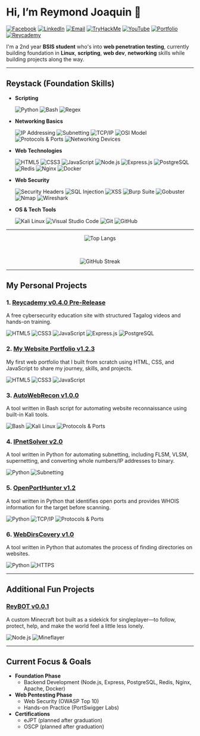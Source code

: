 # Hi, I’m Reymond Joaquin 👋

[![Facebook](https://img.shields.io/badge/Facebook-1877F2?style=flat-square&logo=facebook&logoColor=white)](https://web.facebook.com/reymondjoaquin26)
[![LinkedIn](https://img.shields.io/badge/LinkedIn-blue?style=flat-square&logo=linkedin&logoColor=white)](https://www.linkedin.com/in/reymond-joaquin-3b5954308/)
[![Email](https://img.shields.io/badge/Gmail-D14836?style=flat-square&logo=gmail&logoColor=white)](mailto:raymondjoaquin50@gmail.com)
[![TryHackMe](https://img.shields.io/badge/TryHackMe-%23FF0000?style=flat-square&logo=tryhackme&logoColor=white)](https://tryhackme.com/p/R3ym0nd)
[![YouTube](https://img.shields.io/badge/YouTube(soon)-FF0000?style=flat-square&logo=youtube&logoColor=white)](https://www.youtube.com/@reycademy)
[![Portfolio](https://img.shields.io/badge/My%20Web%20Portfolio-Reymond-blue?logo=netlify)](https://reymondjoaquin.netlify.app/)
[![Reycademy](https://img.shields.io/badge/Reycademy-Site-blue?labelColor=000080)](https://reycademy.netlify.app/)

I'm a 2nd year **BSIS student** who's into **web penetration testing**, currently building foundation in **Linux**, **scripting**, **web dev**, **networking** skills while building projects along the way.

---

## Reystack (Foundation Skills)

- **Scripting**

  ![Python](https://img.shields.io/badge/Python-3776AB?style=flat-square&logo=python&logoColor=yellow) 
  ![Bash](https://img.shields.io/badge/Bash-4EAA25?style=flat-square&logo=gnubash&logoColor=white)
  ![Regex](https://img.shields.io/badge/Regex-000000?style=flat-square&logoColor=white)

- **Networking Basics**
  
  ![IP Addressing](https://img.shields.io/badge/IP%20Addressing-006400?style=flat-square)
  ![Subnetting](https://img.shields.io/badge/Subnetting-00BFFF?style=flat-square)
  ![TCP/IP](https://img.shields.io/badge/TCP/IP-4682B4?style=flat-square)
  ![OSI Model](https://img.shields.io/badge/OSI%20Model-1E90FF?style=flat-square)
  ![Protocols & Ports](https://img.shields.io/badge/Common%20Protocols%20%26%20Ports-708090?style=flat-square)
  ![Networking Devices](https://img.shields.io/badge/Networking%20Devices-2F4F4F?style=flat-square)

- **Web Technologies**
  
  ![HTML5](https://img.shields.io/badge/HTML5-E34F26?style=flat-square&logo=html5&logoColor=white)
  ![CSS3](https://img.shields.io/badge/CSS3-1572B6?style=flat-square&logo=css3&logoColor=white)
  ![JavaScript](https://img.shields.io/badge/JavaScript-F7DF1E?style=flat-square&logo=javascript&logoColor=black)
  ![Node.js](https://img.shields.io/badge/Node.js-339933?style=flat-square&logo=nodedotjs&logoColor=white)
  ![Express.js](https://img.shields.io/badge/Express.js-339933?style=flat-square&logo=express&logoColor=000000)
  ![PostgreSQL](https://img.shields.io/badge/PostgreSQL-4169E1?style=flat-square&logo=postgresql&logoColor=white)
  ![Redis](https://img.shields.io/badge/Redis-DC382D?style=flat-square&logo=redis&logoColor=white)
  ![Nginx](https://img.shields.io/badge/Nginx-009639?style=flat-square&logo=nginx&logoColor=white)
  ![Docker](https://img.shields.io/badge/Docker-2496ED?style=flat-square&logo=docker&logoColor=white)

- **Web Security**

  ![Security Headers](https://img.shields.io/badge/Security%20Headers-A%2B-00FF00?style=flat-square)
  ![SQL Injection](https://img.shields.io/badge/SQL%20Injection-Basics-8B0000?style=flat-square)
  ![XSS](https://img.shields.io/badge/XSS-Basics-8B0000?style=flat-square)
  ![Burp Suite](https://img.shields.io/badge/Burp%20Suite-FF6F00?style=flat-square&logo=burpsuite&logoColor=white)
  ![Gobuster](https://img.shields.io/badge/Gobuster-444444?style=flat-square)
  ![Nmap](https://img.shields.io/badge/Nmap-004688?style=flat-square&logo=nmap&logoColor=white)
  ![Wireshark](https://img.shields.io/badge/Wireshark-1679A7?style=flat-square&logo=wireshark&logoColor=white)

- **OS & Tech Tools**

  ![Kali Linux](https://img.shields.io/badge/Kali_Linux-557C94?style=flat-square&logo=kalilinux&logoColor=white)
  ![Visual Studio Code](https://img.shields.io/badge/VS_Code-007ACC?style=flat-square&logo=visual-studio-code&logoColor=white)
  ![Git](https://img.shields.io/badge/Git-F05032?style=flat-square&logo=git&logoColor=white)
  ![GitHub](https://img.shields.io/badge/GitHub-181717?style=flat-square&logo=github&logoColor=white)

---

<p align="center">
  <img src="https://github-readme-stats.vercel.app/api/top-langs/?username=R3ym0nd0&layout=compact&theme=tokyonight" alt="Top Langs" />
</p>
<br>
<p align="center">
  <img src="https://streak-stats.demolab.com?user=R3ym0nd0&theme=tokyonight" alt="GitHub Streak" />
</p>

---
## My Personal Projects

### 1. [Reycademy v0.4.0 Pre-Release](https://github.com/R3ym0nd0/Reycademy)
A free cybersecurity education site with structured Tagalog videos and hands-on training.

![HTML5](https://img.shields.io/badge/HTML5-E34F26?style=for-the-badge&logo=html5&logoColor=white)
![CSS3](https://img.shields.io/badge/CSS3-1572B6?style=for-the-badge&logo=css3&logoColor=white)
![JavaScript](https://img.shields.io/badge/JavaScript-F7DF1E?style=for-the-badge&logo=javascript&logoColor=black)
![Express.js](https://img.shields.io/badge/Express.js-339933?style=for-the-badge&logo=express&logoColor=000000)
![PostgreSQL](https://img.shields.io/badge/PostgreSQL-4169E1?style=for-the-badge&logo=postgresql&logoColor=white)

### 2. [My Website Portfolio v1.2.3](https://github.com/R3ym0nd0/Reymond-Portfolio)
My first web portfolio that I built from scratch using HTML, CSS, and JavaScript to share my journey, skills, and projects.

![HTML5](https://img.shields.io/badge/HTML5-E34F26?style=for-the-badge&logo=html5&logoColor=white)
![CSS3](https://img.shields.io/badge/CSS3-1572B6?style=for-the-badge&logo=css3&logoColor=white)
![JavaScript](https://img.shields.io/badge/JavaScript-F7DF1E?style=for-the-badge&logo=javascript&logoColor=black)

### 3. [AutoWebRecon v1.0.0](https://github.com/R3ym0nd0/AutoWebRecon)    
A tool written in Bash script for automating website reconnaissance using built-in Kali tools.

![Bash](https://img.shields.io/badge/Bash-4EAA25?style=for-the-badge&logo=gnubash&logoColor=white)
![Kali Linux](https://img.shields.io/badge/Kali_Linux-557C94?style=for-the-badge&logo=kalilinux&logoColor=white)
![Protocols & Ports](https://img.shields.io/badge/Common%20Protocols%20%26%20Ports-708090?style=for-the-badge)

### 4. [IPnetSolver v2.0](https://github.com/R3ym0nd0/IPnetSolver)  
A tool written in Python for automating subnetting, including FLSM, VLSM, supernetting, and converting whole numbers/IP addresses to binary.

![Python](https://img.shields.io/badge/Python-3776AB?style=for-the-badge&logo=python&logoColor=white)
![Subnetting](https://img.shields.io/badge/Subnetting-00BFFF?style=for-the-badge)

### 5. [OpenPortHunter v1.2](https://github.com/R3ym0nd0/OpenPortHunter)
A tool written in Python that identifies open ports and provides WHOIS information for the target before scanning.

![Python](https://img.shields.io/badge/Python-3776AB?style=for-the-badge&logo=python&logoColor=white)
![TCP/IP](https://img.shields.io/badge/TCP/IP-4682B4?style=for-the-badge)
![Protocols & Ports](https://img.shields.io/badge/Common%20Protocols%20%26%20Ports-708090?style=for-the-badge)

### 6. [WebDirsCovery v1.0](https://github.com/R3ym0nd0/WebDirsCovery)
A tool written in Python that automates the process of finding directories on websites. 

![Python](https://img.shields.io/badge/Python-3776AB?style=for-the-badge&logo=python&logoColor=white)
![HTTPS](https://img.shields.io/badge/HTTPS-Fundamentals-2c3e50?style=for-the-badge&logo=security&logoColor=white)

---

## Additional Fun Projects

### [ReyBOT v0.0.1](https://github.com/R3ym0nd0/ReyBOT)
A custom Minecraft bot built as a sidekick for singleplayer—to follow, protect, help, and make the world feel a little less lonely.

![Node.js](https://img.shields.io/badge/Node.js-339933?style=for-the-badge&logo=nodedotjs&logoColor=white)
![Mineflayer](https://img.shields.io/badge/Mineflayer-1e90ff?style=for-the-badge&logo=node.js&logoColor=white)

---

## Current Focus & Goals

- **Foundation Phase**
  - Backend Development (Node.js, Express, PostgreSQL, Redis, Nginx, Apache, Docker)
- **Web Pentesting Phase**
  - Web Security (OWASP Top 10)
  - Hands-on Practice (PortSwigger Labs)
- **Certifications**
  - eJPT (planned after graduation)
  - OSCP (planned after graduation)

<!---
R3ym0nd0/R3ym0nd0 is a ✨ special ✨ repository because its `README.md` (this file) appears on your GitHub profile.
You can click the Preview link to take a look at your changes.
--->
